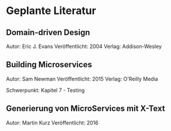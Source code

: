 # Geplante Literatur

## Domain-driven Design

Autor: Eric J. Evans
Veröffentlicht: 2004
Verlag: Addison-Wesley

## Building Microservices 

Autor: Sam Newman
Veröffentlicht: 2015
Verlag: O'Reilly Media

Schwerpunkt: Kapitel 7 - Testing

## Generierung von MicroServices mit X-Text

Autor: Martin Kurz
Veröffentlicht: 2016